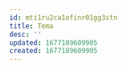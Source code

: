 ```yaml
---
id: mti1ru2ca1ofinr01gg3stn
title: Tema
desc: ''
updated: 1677189609905
created: 1677189609905
---
```

